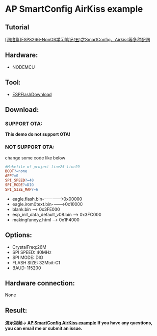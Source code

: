 # AP SmartConfig AirKiss example

## Tutorial

[[网络篇]ESP8266-NonOS学习笔记(五)之SmartConfig、Airkiss等多种配网](https://zhuanlan.zhihu.com/p/51944852)

## Hardware:
* NODEMCU

## Tool:
* [ESPFlashDownload](https://www.espressif.com/sites/default/files/tools/flash_download_tools_v3.6.4.rar)

## Download:

### SUPPORT OTA:

**This demo do not support OTA!**

### NOT SUPPORT OTA:

change some code like below
```makefile
#Makefile of project line25-line29
BOOT?=none
APP?=0
SPI_SPEED?=40
SPI_MODE?=DIO
SPI_SIZE_MAP?=6
```

* eagle.flash.bin-------->0x00000
* eagle.irom0text.bin---->0x10000
* blank.bin --> 0x3FE000
* esp_init_data_default_v08.bin --> 0x3FC000
* makingfunxyz.html --> 0x1F4000

## Options:
* CrystalFreq:26M
* SPI SPEED: 40MHz
* SPI MODE: DIO
* FLASH SIZE: 32Mbit-C1
* BAUD: 115200

## Hardware connection:
None

## Result:
**演示视频-> [AP SmartConfig AirKiss example](https://www.bilibili.com/video/av37953711/?p=1)**
**If you have any questions, you can email me or submit an issue.**

